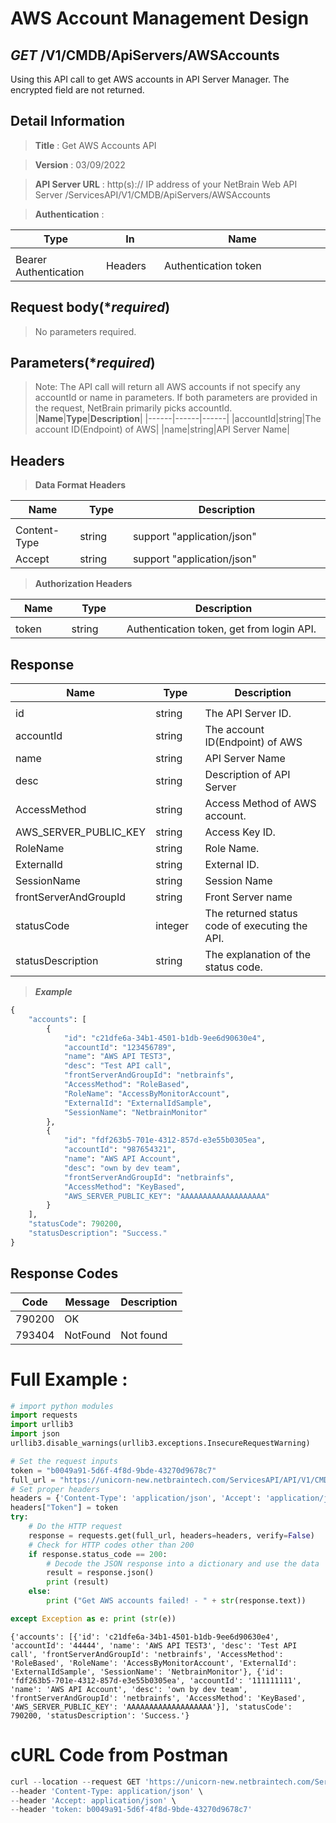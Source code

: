 
# AWS Account Management Design

## ***GET*** /V1/CMDB/ApiServers/AWSAccounts
Using this API call to get AWS accounts in API Server Manager. The encrypted field are not returned.

## Detail Information

> **Title** : Get AWS Accounts API<br>

> **Version** : 03/09/2022

> **API Server URL** : http(s):// IP address of your NetBrain Web API Server /ServicesAPI/V1/CMDB/ApiServers/AWSAccounts

> **Authentication** : 

|**Type**|**In**|**Name**|
|------|------|------|
|<img width=100/>|<img width=100/>|<img width=500/>|
|Bearer Authentication| Headers | Authentication token | 

## Request body(****required***)

> No parameters required.

## Parameters(****required***)
>Note: The API call will return all AWS accounts if not specify any accountId or name in parameters. If both parameters are provided in the request, NetBrain primarily picks accountId.  
|**Name**|**Type**|**Description**|
|------|------|------|
|accountId|string|The account ID(Endpoint) of AWS|
|name|string|API Server Name|


## Headers

> **Data Format Headers**

|**Name**|**Type**|**Description**|
|------|------|------|
|<img width=100/>|<img width=100/>|<img width=500/>|
| Content-Type | string  | support "application/json" |
| Accept | string  | support "application/json" |

> **Authorization Headers**

|**Name**|**Type**|**Description**|
|------|------|------|
|<img width=100/>|<img width=100/>|<img width=500/>|
| token | string  | Authentication token, get from login API. |


## Response

|**Name**|**Type**|**Description**|
|------|------|------|
|<img width=100/>|<img width=100/>|<img width=500/>|
|id| string | The API Server ID.|
|accountId | string  |  The account ID(Endpoint) of AWS |
|name|string|API Server Name|
|desc|string|Description of API Server|
|AccessMethod|string|Access Method of AWS account.|
|AWS_SERVER_PUBLIC_KEY|string|Access Key ID.|
|RoleName|string|Role Name.|
|ExternalId|string|External ID.|
|SessionName|string|Session Name|
|frontServerAndGroupId|string|Front Server name|
|statusCode| integer | The returned status code of executing the API.  |
|statusDescription| string | The explanation of the status code. |

> ***Example***
```python
{
    "accounts": [
        {
            "id": "c21dfe6a-34b1-4501-b1db-9ee6d90630e4",
            "accountId": "123456789",
            "name": "AWS API TEST3",
            "desc": "Test API call",
            "frontServerAndGroupId": "netbrainfs",
            "AccessMethod": "RoleBased",
            "RoleName": "AccessByMonitorAccount",
            "ExternalId": "ExternalIdSample",
            "SessionName": "NetbrainMonitor"
        },
        {
            "id": "fdf263b5-701e-4312-857d-e3e55b0305ea",
            "accountId": "987654321",
            "name": "AWS API Account",
            "desc": "own by dev team",
            "frontServerAndGroupId": "netbrainfs",
            "AccessMethod": "KeyBased",
            "AWS_SERVER_PUBLIC_KEY": "AAAAAAAAAAAAAAAAAAA"
        }
    ],
    "statusCode": 790200,
    "statusDescription": "Success."
}
```

## Response Codes
|**Code**|**Message**|**Description**|
|------|------|------|
| 790200 | OK |  |
| 793404 | NotFound | Not found|

# Full Example :
```python
# import python modules 
import requests
import urllib3
import json
urllib3.disable_warnings(urllib3.exceptions.InsecureRequestWarning)

# Set the request inputs
token = "b0049a91-5d6f-4f8d-9bde-43270d9678c7"
full_url = "https://unicorn-new.netbraintech.com/ServicesAPI/API/V1/CMDB/ApiServers/AWSAccounts"
# Set proper headers
headers = {'Content-Type': 'application/json', 'Accept': 'application/json'}
headers["Token"] = token
try:
    # Do the HTTP request
    response = requests.get(full_url, headers=headers, verify=False)
    # Check for HTTP codes other than 200
    if response.status_code == 200:
        # Decode the JSON response into a dictionary and use the data
        result = response.json()
        print (result)
    else:
        print ("Get AWS accounts failed! - " + str(response.text))

except Exception as e: print (str(e))
```
	{'accounts': [{'id': 'c21dfe6a-34b1-4501-b1db-9ee6d90630e4', 'accountId': '44444', 'name': 'AWS API TEST3', 'desc': 'Test API call', 'frontServerAndGroupId': 'netbrainfs', 'AccessMethod': 'RoleBased', 'RoleName': 'AccessByMonitorAccount', 'ExternalId': 'ExternalIdSample', 'SessionName': 'NetbrainMonitor'}, {'id': 'fdf263b5-701e-4312-857d-e3e55b0305ea', 'accountId': '111111111', 'name': 'AWS API Account', 'desc': 'own by dev team', 'frontServerAndGroupId': 'netbrainfs', 'AccessMethod': 'KeyBased', 'AWS_SERVER_PUBLIC_KEY': 'AAAAAAAAAAAAAAAAAAA'}], 'statusCode': 790200, 'statusDescription': 'Success.'}

# cURL Code from Postman
```python
curl --location --request GET 'https://unicorn-new.netbraintech.com/ServicesAPI/API/V1/CMDB/ApiServers/AWSAccounts' \
--header 'Content-Type: application/json' \
--header 'Accept: application/json' \
--header 'token: b0049a91-5d6f-4f8d-9bde-43270d9678c7'
```
